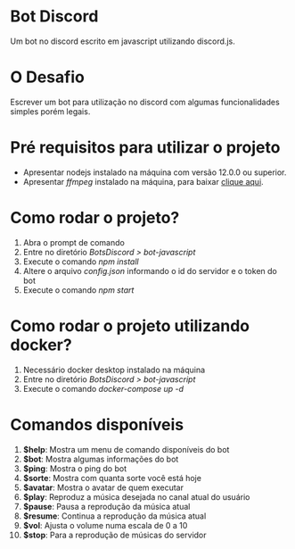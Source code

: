 # Bot Discord
Um bot no discord escrito em javascript utilizando discord.js.

# O Desafio

Escrever um bot para utilização no discord com algumas funcionalidades simples porém legais.

# Pré requisitos para utilizar o projeto

* Apresentar nodejs instalado na máquina com versão 12.0.0 ou superior.
* Apresentar *ffmpeg* instalado na máquina, para baixar [clique aqui](https://www.ffmpeg.org/download.html).

# Como rodar o projeto?

1. Abra o prompt de comando
2. Entre no diretório *BotsDiscord > bot-javascript*
3. Execute o comando *npm install*
4. Altere o arquivo *config.json* informando o id do servidor e o token do bot
5. Execute o comando *npm start*

# Como rodar o projeto utilizando docker?

1. Necessário docker desktop instalado na máquina
2. Entre no diretório *BotsDiscord > bot-javascript*
3. Execute o comando *docker-compose up -d*

# Comandos disponíveis

01. **$help**: Mostra um menu de comando disponíveis do bot
02. **$bot**: Mostra algumas informações do bot
03. **$ping**: Mostra o ping do bot
04. **$sorte**: Mostra com quanta sorte você está hoje
05. **$avatar**: Mostra o avatar de quem executar
06. **$play**: Reproduz a música desejada no canal atual do usuário
07. **$pause**: Pausa a reprodução da música atual
08. **$resume**: Continua a reprodução da música atual
09. **$vol**: Ajusta o volume numa escala de 0 a 10
10. **$stop**: Para a reprodução de músicas do servidor